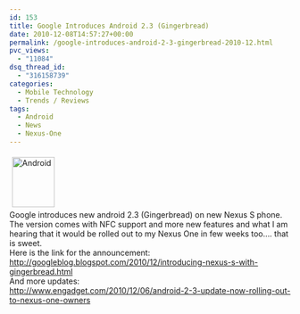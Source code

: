 ```yaml
---
id: 153
title: Google Introduces Android 2.3 (Gingerbread)
date: 2010-12-08T14:57:27+00:00
permalink: /google-introduces-android-2-3-gingerbread-2010-12.html
pvc_views:
  - "11084"
dsq_thread_id:
  - "316158739"
categories:
  - Mobile Technology
  - Trends / Reviews
tags:
  - Android
  - News
  - Nexus-One
---
```

<img class="size-full wp-image-63 alignleft" style="margin: 5px" src="http://www.prashantparashar.com/wp-content/uploads/2010/05/image.png" alt="Android" width="76" height="90" />

<div class="mceTemp">
  Google introduces new android 2.3 (Gingerbread) on new Nexus S phone. The version comes with NFC support and more new features and what I am hearing that it would be rolled out to my Nexus One in few weeks too&#8230;. that is sweet.
</div>

<div class="mceTemp">
  Here is the link for the announcement:
</div>

<div class="mceTemp">
  <a href="http://googleblog.blogspot.com/2010/12/introducing-nexus-s-with-gingerbread.html" target="_blank">http://googleblog.blogspot.com/2010/12/introducing-nexus-s-with-gingerbread.html</a>
</div>

<div class="mceTemp">
  And more updates:
</div>

<div class="mceTemp">
  <a href="http://www.engadget.com/2010/12/06/android-2-3-update-now-rolling-out-to-nexus-one-owners" target="_blank">http://www.engadget.com/2010/12/06/android-2-3-update-now-rolling-out-to-nexus-one-owners</a>
</div>
